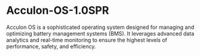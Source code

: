 # Acculon-OS-1.0SPR
Acculon OS is a sophisticated operating system designed for managing and optimizing battery management systems (BMS). It leverages advanced data analytics and real-time monitoring to ensure the highest levels of performance, safety, and efficiency.
